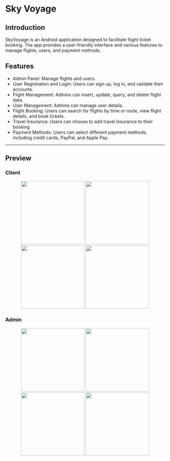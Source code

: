 # Sky Voyage

## Introduction
SkyVoyage is an Android application designed to facilitate flight ticket booking. The app provides a user-friendly interface and various features to manage flights, users, and payment methods. 

## Features
- Admin Panel: Manage flights and users.
- User Registration and Login: Users can sign up, log in, and validate their accounts.
- Flight Management: Admins can insert, update, query, and delete flight data.
- User Management: Admins can manage user details.
- Flight Booking: Users can search for flights by time or route, view flight details, and book tickets.
- Travel Insurance: Users can choose to add travel insurance to their booking
- Payment Methods: Users can select different payment methods, including credit cards, PayPal, and Apple Pay.

<hr>

## Preview

### Client

<div align="center">
    <img style="width: 200px" src="https://i.imghippo.com/files/lndC9772PWA.jpg">
    <img style="width: 200px" src="https://i.imghippo.com/files/gPVT01719346945.jpg">
    <img style="width: 200px" src="https://i.imghippo.com/files/G1kNf1719346978.jpg">
    <img style="width: 200px" src="https://i.imghippo.com/files/Tp8Cj1719347086.jpg">
</div>

### Admin

<div align="center">
    <img style="width: 200px" src="https://i.imghippo.com/files/pYD7316AC.jpg">
    <img style="width: 200px" src="https://i.imghippo.com/files/DdJea1719346699.jpg">
    <img style="width: 200px" src="https://i.imghippo.com/files/NzYy31719346795.jpg">
    <img style="width: 200px" src="https://i.imghippo.com/files/IC6US1719346844.jpg">
</div>

